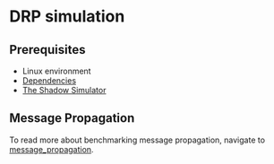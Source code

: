 # DRP simulation

## Prerequisites

- Linux environment
- [Dependencies](https://shadow.github.io/docs/guide/install_dependencies.html)
- [The Shadow Simulator](https://github.com/shadow/shadow)

## Message Propagation

To read more about benchmarking message propagation, navigate to [message_propagation](/message_propagation/README.md).
